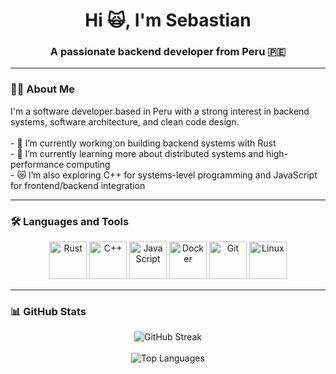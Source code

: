 <h1 align="center">Hi 🙀, I'm Sebastian</h1>
<h3 align="center">A passionate backend developer from Peru 🇵🇪</h3>

---

<h3 align="left">👨‍💻 About Me</h3>

<p align="left">
  I'm a software developer based in Peru with a strong interest in backend systems, software architecture, and clean code design.<br><br>
  - 🔭 I’m currently working on building backend systems with Rust<br>
  - 🌱 I’m currently learning more about distributed systems and high-performance computing<br>
  - 😿 I’m also exploring C++ for systems-level programming and JavaScript for frontend/backend integration<br>
</p>

---

<h3 align="left">🛠 Languages and Tools</h3>

<div align="center">
  <img src="https://cdn.jsdelivr.net/gh/devicons/devicon/icons/rust/rust-original.svg" height="60" alt="Rust" />
  <img src="https://cdn.jsdelivr.net/gh/devicons/devicon/icons/cplusplus/cplusplus-original.svg" height="60" alt="C++" />
  <img src="https://cdn.jsdelivr.net/gh/devicons/devicon/icons/javascript/javascript-original.svg" height="60" alt="JavaScript" />
  <img src="https://cdn.jsdelivr.net/gh/devicons/devicon/icons/docker/docker-plain-wordmark.svg" height="60" alt="Docker" />
  <img src="https://cdn.jsdelivr.net/gh/devicons/devicon/icons/git/git-original.svg" height="60" alt="Git" />
  <img src="https://cdn.jsdelivr.net/gh/devicons/devicon/icons/linux/linux-original.svg" height="60" alt="Linux" />
</div>

---

<h3 align="left">📊 GitHub Stats</h3>

<div align="center">
  <img src="https://github-readme-streak-stats.herokuapp.com/?user=SebastianRojas6&theme=dracula&hide_border=true" alt="GitHub Streak" />
  <br><br>
  <img src="https://github-readme-stats.vercel.app/api/top-langs/?username=SebastianRojas6&theme=dracula&show_icons=true&hide_border=true&layout=compact" alt="Top Languages" />
</div>
